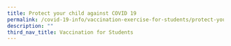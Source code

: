 ```yaml
---
title: Protect your child against COVID 19
permalink: /covid-19-info/vaccination-exercise-for-students/protect-your-child-against-covid-19
description: ""
third_nav_title: Vaccination for Students
---
```

